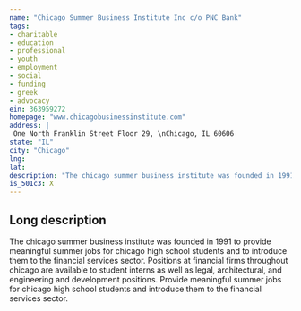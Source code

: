 ```yaml
---
name: "Chicago Summer Business Institute Inc c/o PNC Bank"
tags:
- charitable
- education
- professional
- youth
- employment
- social
- funding
- greek
- advocacy
ein: 363959272
homepage: "www.chicagobusinessinstitute.com"
address: |
 One North Franklin Street Floor 29, \nChicago, IL 60606
state: "IL"
city: "Chicago"
lng: 
lat: 
description: "The chicago summer business institute was founded in 1991 to provide meaningful summer jobs for chicago high school students and to introduce them to the (see schedule 0)"
is_501c3: X
---
```


## Long description

The chicago summer business institute was founded in 1991 to provide meaningful summer jobs for chicago high school students and to introduce them to the financial services sector. Positions at financial firms throughout chicago are available to student interns as well as legal, architectural, and engineering and development positions. Provide meaningful summer jobs for chicago high school students and introduce them to the financial services sector. 
